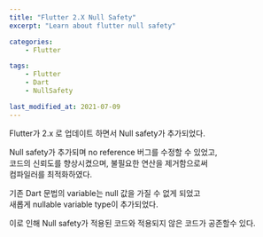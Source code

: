 ```yaml
---
title: "Flutter 2.X Null Safety"
excerpt: "Learn about flutter null safety"

categories:
    - Flutter

tags:
    - Flutter
    - Dart
    - NullSafety

last_modified_at: 2021-07-09
---
```


Flutter가 2.x 로 업데이트 하면서 Null safety가 추가되었다.

Null safety가 추가되며 no reference 버그를 수정할 수 있었고,  
코드의 신뢰도를 향상시켰으며, 불필요한 연산을 제거함으로써   
컴파일러를 최적화하였다.

기존 Dart 문법의 variable는 null 값을 가질 수 없게 되었고  
새롭게 nullable variable type이 추가되었다.  

이로 인해 Null safety가 적용된 코드와 적용되지 않은 코드가
공존할수 있다.



